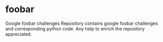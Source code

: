# foobar
Google foobar challenges 
Repository contains google foobar challenges and corresponding python code. Any help to enrich the repository appreciated.
